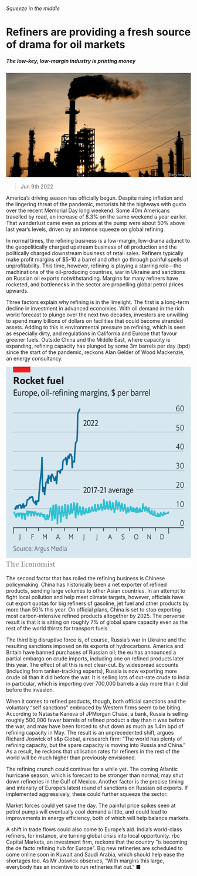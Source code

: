 ###### Squeeze in the middle

# Refiners are providing a fresh source of drama for oil markets 

##### The low-key, low-margin industry is printing money 

![image](images/20220611_FNP502.jpg) 

> Jun 9th 2022 

America’s driving season has officially begun. Despite rising inflation and the lingering threat of the pandemic, motorists hit the highways with gusto over the recent Memorial Day long weekend. Some 40m Americans travelled by road, an increase of 8.3% on the same weekend a year earlier. That wanderlust came even as prices at the pump were about 50% above last year’s levels, driven by an intense squeeze on global refining.

In normal times, the refining business is a low-margin, low-drama adjunct to the geopolitically charged upstream business of oil production and the politically charged downstream business of retail sales. Refiners typically make profit margins of $5-10 a barrel and often go through painful spells of unprofitability. This time, however, refining is playing a starring role—the machinations of the oil-producing countries, war in Ukraine and sanctions on Russian oil exports notwithstanding. Margins for many refiners have rocketed, and bottlenecks in the sector are propelling global petrol prices upwards. 

Three factors explain why refining is in the limelight. The first is a long-term decline in investment in advanced economies. With oil demand in the rich world forecast to plunge over the next two decades, investors are unwilling to spend many billions of dollars on facilities that could become stranded assets. Adding to this is environmental pressure on refining, which is seen as especially dirty, and regulations in California and Europe that favour greener fuels. Outside China and the Middle East, where capacity is expanding, refining capacity has plunged by some 3m barrels per day (bpd) since the start of the pandemic, reckons Alan Gelder of Wood Mackenzie, an energy consultancy. 

![image](images/20220611_FNC680.png) 


The second factor that has roiled the refining business is Chinese policymaking. China has historically been a net exporter of refined products, sending large volumes to other Asian countries. In an attempt to fight local pollution and help meet climate targets, however, officials have cut export quotas for big refiners of gasoline, jet fuel and other products by more than 50% this year. On official plans, China is set to stop exporting most carbon-intensive refined products altogether by 2025. The perverse result is that it is sitting on roughly 7% of global spare capacity even as the rest of the world thirsts for transport fuels. 

The third big disruptive force is, of course, Russia’s war in Ukraine and the resulting sanctions imposed on its exports of hydrocarbons. America and Britain have banned purchases of Russian oil; the eu has announced a partial embargo on crude imports, including one on refined products later this year. The effect of all this is not clear-cut. By widespread accounts (including from tanker-tracking experts), Russia is now exporting more crude oil than it did before the war. It is selling lots of cut-rate crude to India in particular, which is importing over 700,000 barrels a day more than it did before the invasion. 

When it comes to refined products, though, both official sanctions and the voluntary “self sanctions” embraced by Western firms seem to be biting. According to Natasha Kaneva of JPMorgan Chase, a bank, Russia is selling roughly 500,000 fewer barrels of refined product a day than it was before the war, and may have been forced to shut down as much as 1.4m bpd of refining capacity in May. The result is an unprecedented shift, argues Richard Joswick of s&amp;p Global, a research firm: “The world has plenty of refining capacity, but the spare capacity is moving into Russia and China.” As a result, he reckons that utilisation rates for refiners in the rest of the world will be much higher than previously envisioned. 

The refining crunch could continue for a while yet. The coming Atlantic hurricane season, which is forecast to be stronger than normal, may shut down refineries in the Gulf of Mexico. Another factor is the precise timing and intensity of Europe’s latest round of sanctions on Russian oil exports. If implemented aggressively, these could further squeeze the sector. 

Market forces could yet save the day. The painful price spikes seen at petrol pumps will eventually cool demand a little, and could lead to improvements in energy efficiency, both of which will help balance markets. 

A shift in trade flows could also come to Europe’s aid. India’s world-class refiners, for instance, are turning global crisis into local opportunity. rbc Capital Markets, an investment firm, reckons that the country “is becoming the de facto refining hub for Europe”. Big new refineries are scheduled to come online soon in Kuwait and Saudi Arabia, which should help ease the shortages too. As Mr Joswick observes, “With margins this large, everybody has an incentive to run refineries flat out.” ■


